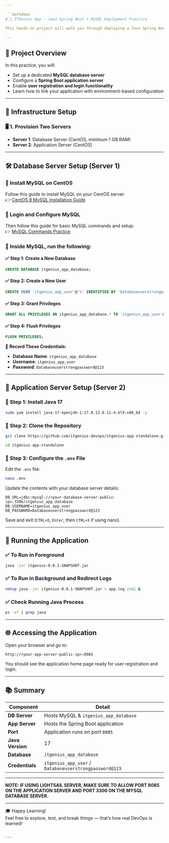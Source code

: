 ```yaml
---

```markdown
# 🧠 ITGenius App - Java Spring Boot + MySQL Deployment Practice

This hands-on project will walk you through deploying a Java Spring Boot application connected to a MySQL database using two CentOS servers.

---
```


## 🚀 Project Overview

In this practice, you will:
- Set up a dedicated **MySQL database server**
- Configure a **Spring Boot application server**
- Enable **user registration and login functionality**
- Learn how to link your application with environment-based configuration

---

## 🧱 Infrastructure Setup

### 🖥️ 1. Provision Two Servers

- **Server 1**: Database Server (CentOS, minimum 1 GB RAM)
- **Server 2**: Application Server (CentOS)

---

## 🛠️ Database Server Setup (Server 1)

### 🔹 Install MySQL on CentOS
Follow this guide to install MySQL on your CentOS server:  
👉 [CentOS 8 MySQL Installation Guide](https://itgenius-team-u5ijt9rh.atlassian.net/wiki/spaces/documentat/pages/14417929/CentOS+8)

### 🔹 Login and Configure MySQL
Then follow this guide for basic MySQL commands and setup:  
👉 [MySQL Commands Practice](https://itgenius-team-u5ijt9rh.atlassian.net/wiki/spaces/documentat/pages/14319683/Commands+Practice)

### 🔹 Inside MySQL, run the following:

#### ✅ Step 1: Create a New Database

```sql
CREATE DATABASE itgenius_app_database;
```

#### ✅ Step 2: Create a New User

```sql
CREATE USER 'itgenius_app_user'@'%' IDENTIFIED BY 'Databaseuserstrongpassword@123';
```

#### ✅ Step 3: Grant Privileges

```sql
GRANT ALL PRIVILEGES ON itgenius_app_database.* TO 'itgenius_app_user'@'%';
```

#### ✅ Step 4: Flush Privileges

```sql
FLUSH PRIVILEGES;
```

📝 **Record These Credentials:**
- **Database Name**: `itgenius_app_database`
- **Username**: `itgenius_app_user`
- **Password**: `Databaseuserstrongpassword@123`

---

## 🧩 Application Server Setup (Server 2)

### 🔹 Step 1: Install Java 17

```bash
sudo yum install java-17-openjdk-1:17.0.13.0.11-4.el9.x86_64 -y
```

### 🔹 Step 2: Clone the Repository

```bash
git clone https://github.com/itgenius-devops/itgenius-app-standalone.git
```

```bash
cd itgenius-app-standalone
```

### 🔹 Step 3: Configure the `.env` File

Edit the `.env` file:

```bash
nano .env
```

Update the contents with your database server details:

```env
DB_URL=jdbc:mysql://<your-database-server-public-ip>:3306/itgenius_app_database
DB_USERNAME=itgenius_app_user
DB_PASSWORD=Databaseuserstrongpassword@123
```

Save and exit (`CTRL+O`, `Enter`, then `CTRL+X` if using nano).

---

## 🚦 Running the Application

### ✅ To Run in Foreground

```bash
java -jar itgenius-0.0.1-SNAPSHOT.jar
```

### ✅ To Run in Background and Redirect Logs

```bash
nohup java -jar itgenius-0.0.1-SNAPSHOT.jar > app.log 2>&1 &
```

### ✅ Check Running Java Process

```bash
ps -ef | grep java
```

---

## 🌐 Accessing the Application

Open your browser and go to:

```
http://<your-app-server-public-ip>:8085
```

You should see the application home page ready for user registration and login.

---

## 📚 Summary

| Component        | Detail                                        |
|------------------|-----------------------------------------------|
| **DB Server**     | Hosts MySQL & `itgenius_app_database`         |
| **App Server**    | Hosts the Spring Boot application             |
| **Port**          | Application runs on port `8085`               |
| **Java Version**  | 17                                            |
| **Database**      | `itgenius_app_database`                       |
| **Credentials**   | `itgenius_app_user` / `Databaseuserstrongpassword@123` |

---

**NOTE: IF USING LIGHTSAIL SERVER, MAKE SURE TO ALLOW PORT 8085 ON THE APPLICATION SERVER AND PORT 3306 ON THE MYSQL DATABASE SERVER.**

---

🎓 Happy Learning!  
Feel free to explore, test, and break things — that’s how real DevOps is learned!
```

---
